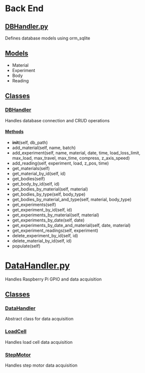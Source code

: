 <!--
 Copyright (C) 2023 Hefestus
 
 This file is part of Bolinho.
 
 Bolinho is free software: you can redistribute it and/or modify
 it under the terms of the GNU General Public License as published by
 the Free Software Foundation, either version 3 of the License, or
 (at your option) any later version.
 
 Bolinho is distributed in the hope that it will be useful,
 but WITHOUT ANY WARRANTY; without even the implied warranty of
 MERCHANTABILITY or FITNESS FOR A PARTICULAR PURPOSE.  See the
 GNU General Public License for more details.
 
 You should have received a copy of the GNU General Public License
 along with Bolinho.  If not, see <http://www.gnu.org/licenses/>.
-->

# Back End

## [DBHandler.py](https://github.com/HefestusTec/bolinho/blob/main/src/DBHandler.py)
Defines database models using orm_sqlite

## [Models](DBHandler.md#models)
- Material
- Experiment
- Body
- Reading

## [Classes](DBHandler.md#classes)
### [DBHandler](DBHandler.md#dbhandler)
Handles database connection and CRUD operations

#### [Methods](DBHandler.md#methods)
- __init__(self, db_path)
- add_material(self, name, batch)
- add_experiment(self, name, material, date, time, load_loss_limit, max_load, max_travel, max_time, compress, z_axis_speed)
- add_reading(self, experiment, load, z_pos, time)
- get_materials(self)
- get_material_by_id(self, id)
- get_bodies(self)
- get_body_by_id(self, id)
- get_bodies_by_material(self, material)
- get_bodies_by_type(self, body_type)
- get_bodies_by_material_and_type(self, material, body_type)
- get_experiments(self)
- get_experiment_by_id(self, id)
- get_experiments_by_material(self, material)
- get_experiments_by_date(self, date)
- get_experiments_by_date_and_material(self, date, material)
- get_experiment_readings(self, experiment)
- delete_experiment_by_id(self, id)
- delete_material_by_id(self, id)
- populate(self)

# [DataHandler.py](https://github.com/HefestusTec/bolinho/blob/main/src/DataHandler.py)
Handles Raspberry Pi GPIO and data acquisition

## [Classes](DataHandler.md#classes)
###  [DataHandler](DataHandler.md#datahandler)
Abstract class for data acquisition

### [LoadCell](DataHandler.md#loadcell)
Handles load cell data acquisition

### [StepMotor](DataHandler.md#stepmotor)
Handles step motor data acquisition
